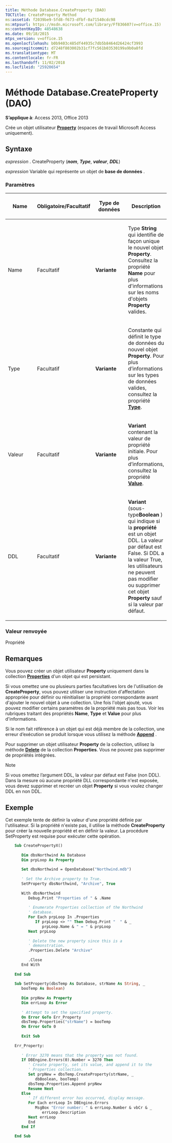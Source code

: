 ```yaml
---
title: Méthode Database.CreateProperty (DAO)
TOCTitle: CreateProperty Method
ms:assetid: f2039be9-5fd8-f673-dfbf-0a71540cdc98
ms:mtpsurl: https://msdn.microsoft.com/library/Ff836607(v=office.15)
ms:contentKeyID: 48548638
ms.date: 09/18/2015
mtps_version: v=office.15
ms.openlocfilehash: b0b9403c485df44935c7db5b8464d26424cf3993
ms.sourcegitcommit: d7248f803002b31cf7fc561b03530199a9b0a8fd
ms.translationtype: MT
ms.contentlocale: fr-FR
ms.lasthandoff: 11/02/2018
ms.locfileid: "25920654"
---
```

# <a name="databasecreateproperty-method-dao"></a>Méthode Database.CreateProperty (DAO)


**S’applique à**: Access 2013, Office 2013

Crée un objet utilisateur **[Property](property-object-dao.md)** (espaces de travail Microsoft Access uniquement).

## <a name="syntax"></a>Syntaxe

*expression* . CreateProperty (***nom***, ***Type***, ***valeur***, ***DDL***)

*expression* Variable qui représente un objet de **base de données** .

### <a name="parameters"></a>Paramètres

<table>
<colgroup>
<col style="width: 25%" />
<col style="width: 25%" />
<col style="width: 25%" />
<col style="width: 25%" />
</colgroup>
<thead>
<tr class="header">
<th><p>Name</p></th>
<th><p>Obligatoire/Facultatif</p></th>
<th><p>Type de données</p></th>
<th><p>Description</p></th>
</tr>
</thead>
<tbody>
<tr class="odd">
<td><p>Name</p></td>
<td><p>Facultatif</p></td>
<td><p><strong>Variante</strong></p></td>
<td><p>Type <strong>String</strong> qui identifie de façon unique le nouvel objet <strong>Property</strong>. Consultez la propriété <strong>Name</strong> pour plus d'informations sur les noms d'objets <strong>Property</strong> valides.</p></td>
</tr>
<tr class="even">
<td><p>Type</p></td>
<td><p>Facultatif</p></td>
<td><p><strong>Variante</strong></p></td>
<td><p>Constante qui définit le type de données du nouvel objet <strong>Property</strong>. Pour plus d’informations sur les types de données valides, consultez la propriété <strong><a href="field-type-property-dao.md">Type</a></strong>.</p></td>
</tr>
<tr class="odd">
<td><p>Valeur</p></td>
<td><p>Facultatif</p></td>
<td><p><strong>Variante</strong></p></td>
<td><p><strong>Variant</strong> contenant la valeur de propriété initiale. Pour plus d’informations, consultez la propriété <strong><a href="field-value-property-dao.md">Value</a></strong>.</p></td>
</tr>
<tr class="even">
<td><p>DDL</p></td>
<td><p>Facultatif</p></td>
<td><p><strong>Variante</strong></p></td>
<td><p><strong>Variant</strong> (sous-type<strong>Boolean</strong> ) qui indique si la <strong>propriété</strong> est un objet DDL. La valeur par défaut est False. Si DDL a la valeur True, les utilisateurs ne peuvent pas modifier ou supprimer cet objet <strong>Property</strong> sauf si la valeur par défaut.</p></td>
</tr>
</tbody>
</table>


### <a name="return-value"></a>Valeur renvoyée

Propriété

## <a name="remarks"></a>Remarques

Vous pouvez créer un objet utilisateur **Property** uniquement dans la collection **[Properties](properties-collection-dao.md)** d'un objet qui est persistant.

Si vous omettez une ou plusieurs parties facultatives lors de l'utilisation de **CreateProperty**, vous pouvez utiliser une instruction d'affectation appropriée pour définir ou réinitialiser la propriété correspondante avant d'ajouter le nouvel objet à une collection. Une fois l'objet ajouté, vous pouvez modifier certains paramètres de la propriété mais pas tous. Voir les rubriques traitant des propriétés **Name**, **Type** et **Value** pour plus d'informations.

Si le nom fait référence à un objet qui est déjà membre de la collection, une erreur d’exécution se produit lorsque vous utilisez la méthode **[Append](fields-append-method-dao.md)** .

Pour supprimer un objet utilisateur **Property** de la collection, utilisez la méthode **[Delete](fields-delete-method-dao.md)** de la collection **Properties**. Vous ne pouvez pas supprimer de propriétés intégrées.

> [!NOTE]
> Si vous omettez l’argument DDL, la valeur par défaut est False (non DDL). Dans la mesure où aucune propriété DLL correspondante n'est exposée, vous devez supprimer et recréer un objet **Property** si vous voulez changer DDL en non DDL.


## <a name="example"></a>Exemple

Cet exemple tente de définir la valeur d'une propriété définie par l'utilisateur. Si la propriété n'existe pas, il utilise la méthode **CreateProperty** pour créer la nouvelle propriété et en définir la valeur. La procédure SetProperty est requise pour exécuter cette opération.

```vb
    Sub CreatePropertyX() 
     
       Dim dbsNorthwind As Database 
       Dim prpLoop As Property 
     
       Set dbsNorthwind = OpenDatabase("Northwind.mdb") 
     
       ' Set the Archive property to True. 
       SetProperty dbsNorthwind, "Archive", True 
        
       With dbsNorthwind 
          Debug.Print "Properties of " & .Name 
           
          ' Enumerate Properties collection of the Northwind  
          ' database. 
          For Each prpLoop In .Properties 
             If prpLoop <> "" Then Debug.Print "  " & _ 
                prpLoop.Name & " = " & prpLoop 
          Next prpLoop 
     
          ' Delete the new property since this is a  
          ' demonstration. 
          .Properties.Delete "Archive" 
     
          .Close 
       End With 
     
    End Sub 
     
    Sub SetProperty(dbsTemp As Database, strName As String, _ 
       booTemp As Boolean) 
     
       Dim prpNew As Property 
       Dim errLoop As Error 
     
       ' Attempt to set the specified property. 
       On Error GoTo Err_Property 
       dbsTemp.Properties("strName") = booTemp 
       On Error GoTo 0 
     
       Exit Sub 
     
    Err_Property: 
     
       ' Error 3270 means that the property was not found. 
       If DBEngine.Errors(0).Number = 3270 Then 
          ' Create property, set its value, and append it to the  
          ' Properties collection. 
          Set prpNew = dbsTemp.CreateProperty(strName, _ 
             dbBoolean, booTemp) 
          dbsTemp.Properties.Append prpNew 
          Resume Next 
       Else 
          ' If different error has occurred, display message. 
          For Each errLoop In DBEngine.Errors 
             MsgBox "Error number: " & errLoop.Number & vbCr & _ 
                errLoop.Description 
          Next errLoop 
          End 
       End If 
     
    End Sub
```
